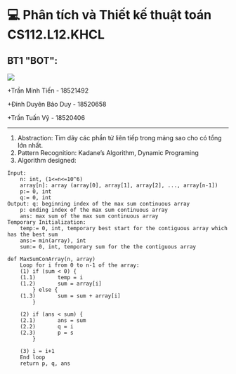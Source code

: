 # 💻 Phân tích và Thiết kế thuật toán CS112.L12.KHCL
## BT1 "BOT":

![](https://portal.uit.edu.vn/Styles/profi/images/logo186x150.png)

+Trần Minh Tiến - 18521492

+Đinh Duyên Bảo Duy - 18520658

+Trần Tuấn Vỹ - 18520406

----
1. Abstraction: Tìm dãy các phần tử liên tiếp trong mảng sao cho có tổng lớn nhất.
2. Pattern Recognition: Kadane’s Algorithm, Dynamic Programing
3. Algorithm designed:
```
Input: 
	n: int, (1<=n<=10^6)
	array[n]: array (array[0], array[1], array[2], ..., array[n-1])
	p:= 0, int
	q:= 0, int
Output: q: beginning index of the max sum continuous array
	p: ending index of the max sum continuous array
	ans: max sum of the max sum continuous array
Temporary Initialization:
	temp:= 0, int, temporary best start for the contiguous array which has the best sum
	ans:= min(array), int
	sum:= 0, int, temporary sum for the the contiguous array

def MaxSumConArray(n, array)
	Loop for i from 0 to n-1 of the array:
	(1)	if (sum < 0) {
	(1.1)		temp = i
	(1.2)		sum = array[i]
		} else {
	(1.3)		sum = sum + array[i]
		}
		
	(2)	if (ans < sum) {
	(2.1)		ans = sum
	(2.2)		q = i
	(2.3)		p = s
		}
	
	(3)	i = i+1
	End loop
	return p, q, ans
```

